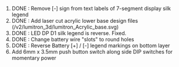 1. DONE : Remove [-] sign from text labels of 7-segment display silk legend
2. DONE : Add laser cut acrylic lower base design files (/v2/lumitron_3d/lumitron_Acrylic_base.svg)
3. DONE : LED DP D1 silk legend is reverse. Fixed.
4. DONE : Change battery wire "slots" to round holes
5. DONE : Reverse Battery [+] / [-] legend markings on bottom layer
6. Add 6mm x 3.5mm push button switch along side DIP switches for momentary power
